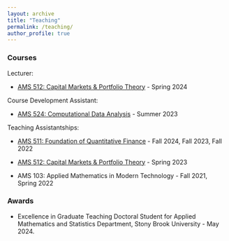 ```yaml
---
layout: archive
title: "Teaching"
permalink: /teaching/
author_profile: true
---
```


### Courses

Lecturer:
- [AMS 512: Capital Markets & Portfolio Theory](https://www.stonybrook.edu/commcms/ams/graduate/_courses/ams512) - Spring 2024

Course Development Assistant:
 - [AMS 524: Computational Data Analysis](https://www.stonybrook.edu/commcms/ams/graduate/_courses/ams524.php) - Summer 2023

Teaching Assistantships:
- [AMS 511: Foundation of Quantitative Finance](https://www.stonybrook.edu/commcms/ams/graduate/_courses/ams511.php) - Fall 2024, Fall 2023, Fall 2022

- [AMS 512: Capital Markets & Portfolio Theory](https://www.stonybrook.edu/commcms/ams/graduate/_courses/ams512) - Spring 2023

- AMS 103: Applied Mathematics in Modern Technology - Fall 2021, Spring 2022

### Awards
- Excellence in Graduate Teaching Doctoral Student for Applied Mathematics and Statistics Department, Stony Brook University - May 2024.